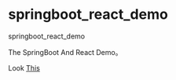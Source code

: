 # springboot_react_demo
springboot_react_demo


The SpringBoot And React Demo。

Look [This](https://www.xiaofsu.com/archives/springboot_react_demo)